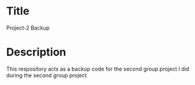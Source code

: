 # Title
Project-2 Backup

# Description
This respository acts as a backup code for the second group project I did during the second group project